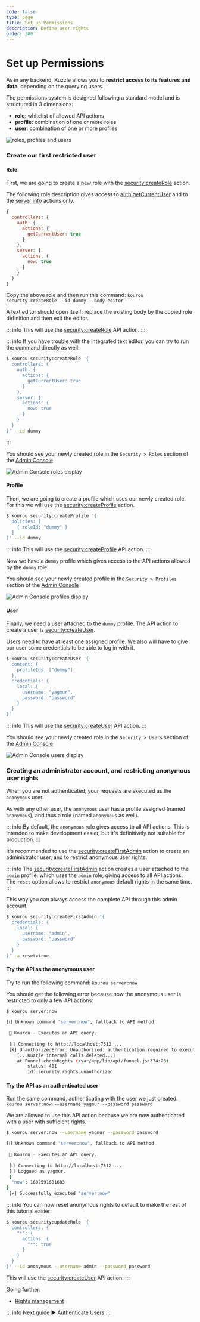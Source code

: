 ```yaml
---
code: false
type: page
title: Set up Permissions
description: Define user rights
order: 300
---
```


# Set up Permissions

As in any backend, Kuzzle allows you to **restrict access to its features and data**, depending on the querying users.

The permissions system is designed following a standard model and is structured in 3 dimensions:
 - **role**: whitelist of allowed API actions
 - **profile**: combination of one or more roles
 - **user**: combination of one or more profiles

![roles, profiles and users](./role-profile-user.png)

### Create our first restricted user

#### Role

First, we are going to create a new role with the [security:createRole](/core/2/api/controllers/security/create-role) action.

The following role description gives access to [auth:getCurrentUser](/core/2/api/controllers/auth/get-current-user) and to the [server:info](/core/2/api/controllers/auth/get-current-user) actions only.

```js
{
  controllers: {
    auth: {
      actions: {
        getCurrentUser: true
      }
    },
    server: {
      actions: {
        now: true
      }
    }
  }
}
```

Copy the above role and then run this command: `kourou security:createRole --id dummy --body-editor`

A text editor should open itself: replace the existing body by the copied role definition and then exit the editor.

::: info
This will use the [security:createRole](/core/2/api/controllers/security/create-role) API action.
:::

::: info
If you have trouble with the integrated text editor, you can try to run the command directly as well:  

```bash
$ kourou security:createRole '{
  controllers: {
    auth: {
      actions: {
        getCurrentUser: true
      }
    },
    server: {
      actions: {
        now: true
      }
    }
  }
}' --id dummy
```
:::



You should see your newly created role in the `Security > Roles` section of the [Admin Console](http://console.kuzzle.io)

![Admin Console roles display](./admin-console-roles.png)

#### Profile

Then, we are going to create a profile which uses our newly created role. For this we will use the [security:createProfile](/core/2/api/controllers/security/create-profile) action.

```bash
$ kourou security:createProfile '{
  policies: [
    { roleId: "dummy" }
  ]
}' --id dummy
```

::: info
This will use the [security:createProfile](/core/2/api/controllers/security/create-profile) API action.
:::

Now we have a `dummy` profile which gives access to the API actions allowed by the `dummy` role.

You should see your newly created profile in the `Security > Profiles` section of the [Admin Console](http://console.kuzzle.io)

![Admin Console profiles display](./admin-console-profiles.png)

#### User

Finally, we need a user attached to the `dummy` profile. The API action to create a user is [security:createUser](/core/2/api/controllers/security/create-user).

Users need to have at least one assigned profile. We also will have to give our user some credentials to be able to log in with it.

```bash
$ kourou security:createUser '{
  content: {
    profileIds: ["dummy"]
  },
  credentials: {
    local: {
      username: "yagmur",
      password: "password"
    }
  }
}'
```

::: info
This will use the [security:createUser](/core/2/api/controllers/security/create-user) API action.
:::


You should see your newly created role in the `Security > Users` section of the [Admin Console](http://console.kuzzle.io)

![Admin Console users display](./admin-console-users.png)

### Creating an administrator account, and restricting anonymous user rights

When you are not authenticated, your requests are executed as the `anonymous` user.

As with any other user, the `anonymous` user has a profile assigned (named `anonymous`), and thus a role (named `anonymous` as well).

::: info
By default, the `anonymous` role gives access to all API actions. This is intended to make development easier, but it's definitively not suitable for production.
:::

It's recommended to use the [security:createFirstAdmin](/core/2/api/controllers/security/create-first-admin) action to create an administrator user, and to restrict anonymous user rights.

::: info
The [security:createFirstAdmin](/core/2/api/controllers/security/create-first-admin) action creates a user attached to the `admin` profile, which uses the `admin` role, giving access to all API actions.  
The `reset` option allows to restrict `anonymous` default rights in the same time.
:::

This way you can always access the complete API through this admin account.

```bash
$ kourou security:createFirstAdmin '{
  credentials: {
    local: {
      username: "admin",
      password: "password"
    }
  }
}' -a reset=true
```

#### Try the API as the anonymous user

Try to run the following command: `kourou server:now`

You should get the following error because now the anonymous user is restricted to only a few API actions:

```bash
$ kourou server:now

[ℹ] Unknown command "server:now", fallback to API method
 
 🚀 Kourou - Executes an API query.
 
 [ℹ] Connecting to http://localhost:7512 ...
 [X] UnauthorizedError: Unauthorized: authentication required to execute the action "server:now". -1
    [...Kuzzle internal calls deleted...]
    at Funnel.checkRights (/var/app/lib/api/funnel.js:374:28)
        status: 401
        id: security.rights.unauthorized
```

#### Try the API as an authenticated user

Run the same command, authenticating with the user we just created: `kourou server:now --username yagmur --password password`

We are allowed to use this API action because we are now authenticated with a user with sufficient rights.

```bash
$ kourou server:now --username yagmur --password password

[ℹ] Unknown command "server:now", fallback to API method
 
 🚀 Kourou - Executes an API query.
 
 [ℹ] Connecting to http://localhost:7512 ...
 [ℹ] Loggued as yagmur.
 {
  "now": 1602591681683
}
 [✔] Successfully executed "server:now"
```

::: info
You can now reset anonymous rights to default to make the rest of this tutorial easier:
```bash
$ kourou security:updateRole '{
  controllers: {
    "*": {
      actions: {
        "*": true
      }
    }
  }
}' --id anonymous --username admin --password password
```

This will use the [security:createUser](/core/2/api/controllers/security/create-user) API action.
:::

Going further:
  - [Rights management](/core/2/some-link)

::: info
Next guide :arrow_forward: [Authenticate Users](/core/2/guides/getting-started/4-authenticate-users/)
:::
